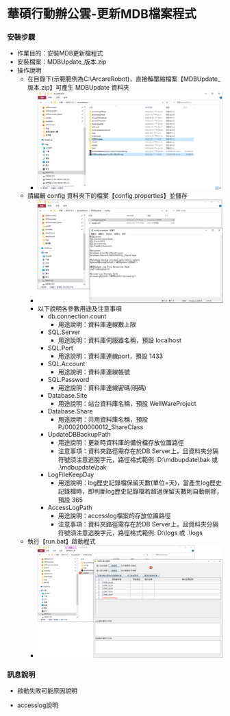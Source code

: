# 華碩行動辦公雲-更新MDB檔案程式

### <div id="installStep">安裝步驟</div>
* 作業目的：安裝MDB更新檔程式
* 安裝檔案：MDBUpdate_版本.zip
* 操作說明
    * 在目錄下(示範範例為C:\ArcareRobot)，直接解壓縮檔案【MDBUpdate_版本.zip】可產生 MDBUpdate 資料夾
        * ![image_install_step1]
    * 請編輯 config 資料夾下的檔案【config.properties】並儲存
        * ![image_install_step2]
        * 以下說明各參數用途及注意事項
            * db.connection.count
                * 用途說明：資料庫連線數上限
            * SQL.Server
                * 用途說明：資料庫伺服器名稱，預設 localhost
            * SQL.Port
                * 用途說明：資料庫連線port，預設 1433
            * SQL.Account
                * 用途說明：資料庫連線帳號
            * SQL.Password
                * 用途說明：資料庫連線密碼(明碼)
            * Database.Site
                * 用途說明：站台資料庫名稱，預設 WellWareProject
            * Database.Share
                * 用途說明：共用資料庫名稱，預設 PJ000200000012_ShareClass
            * UpdateDBBackupPath
                * 用途說明：更新時資料庫的備份檔存放位置路徑
                * 注意事項：資料夾路徑需存在於DB Server上，且資料夾分隔符號須注意逃脫字元，路徑格式範例: D:\\mdbupdate\\bak 或 .\\mdbupdate\\bak
            * LogFileKeepDay
                * 用途說明：log歷史記錄檔保留天數(單位=天)，當產生log歷史記錄檔時，即判斷log歷史記錄檔若超過保留天數則自動刪除，預設 365
            * AccessLogPath
                * 用途說明：accesslog檔案的存放位置路徑
                * 注意事項：資料夾路徑需存在於DB Server上，且資料夾分隔符號須注意逃脫字元，路徑格式範例: D:\\logs 或 .\\logs
    * 執行【run.bat】啟動程式
        * ![image_install_step3]


### <div id="message">訊息說明</div>
* 啟動失敗可能原因說明

* accesslog說明



[image_install_step1]:attachment/install_step01.png "安裝步驟1"
[image_install_step2]:attachment/install_step02.png "安裝步驟1"
[image_install_step3]:attachment/install_step03.png "安裝步驟1"